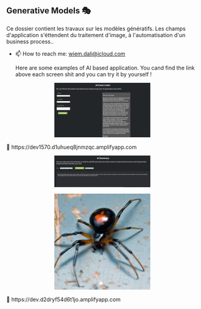 ## Generative Models 🎭

Ce dossier contient les travaux sur les modèles génératifs. Les champs d'application s'éttendent du traitement d'image, à l'automatisation d'un business process..


- 📫 How to reach me: wiem.dali@icloud.com


  Here are some examples of AI based application. You cand find the link above each screen shit and you can try it by yourself !
<p align="center">
  <img src="src/AI_Cover_Letter.png?raw=false" width="50%" /> </center>
</p>
🔗 https://dev1570.d1uhueq8jnmzqc.amplifyapp.com
<p align="center">
  <img src="src/Summary_Generated.png?raw=false" width="50%" /> </center>
</p>
<p align="center">
  <img src="src/Image_Generated.png?raw=false" width="50%" /> </center>
</p>
🔗 https://dev.d2dryf54d6t1jo.amplifyapp.com



